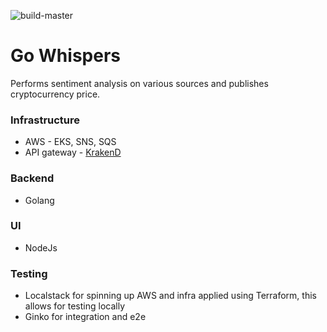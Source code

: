 ![build-master](https://github.com/clD11/go-whispers/workflows/build-master/badge.svg?branch=master)

# Go Whispers
Performs sentiment analysis on various sources and publishes cryptocurrency price.

### Infrastructure
* AWS - EKS, SNS, SQS
* API gateway - [KrakenD](https://www.krakend.io/)

### Backend
* Golang

### UI
* NodeJs

### Testing
* Localstack for spinning up AWS and infra applied using Terraform, this allows for testing locally
* Ginko for integration and e2e